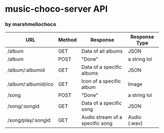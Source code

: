 # music-choco-server API
### by marshmellochoco

<table>
    <thead>
        <tr>
            <th>URL</th>
            <th>Method</th>
            <th>Response</th>
            <th>Response Type</th>
        </tr>
    </thead>
    <tbody>
        <tr>
            <td>/album</td>
            <td>GET</td>
            <td>Data of all albums</td>
            <td>JSON</td>
        </tr>
        <tr>
            <td>/album</td>
            <td>POST</td>
            <td>"Done"</td>
            <td>a string lol</td>
        </tr>
        <tr>
            <td>/album/:albumid</td>
            <td>GET</td>
            <td>Data of a specific albums</td>
            <td>JSON</td>
        </tr>
        <tr>
            <td>/album/:albumid/ico</td>
            <td>GET</td>
            <td>Icon of a specific album</td>
            <td>Image</td>
        </tr>
        <tr>
            <td>/song</td>
            <td>POST</td>
            <td>"Done"</td>
            <td>a string lol</td>
        </tr>
        <tr>
            <td>/song/:songid</td>
            <td>GET</td>
            <td>Data of a specific song</td>
            <td>JSON</td>
        </tr>
        <tr>
            <td>/song/play/:songid</td>
            <td>GET</td>
            <td>Audio stream of a specific song</td>
            <td>Audio (.wav)</td>
        </tr>
    </tbody>
</table>
